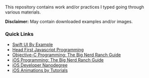This repository contains work and/or practices I typed going through various materials.

**Disclaimer:** May contain downloaded examples and/or images. 

### Quick Links
 - [Swift UI By Example](https://github.com/tomtclai/learning/tree/main/SwiftUI-By-Example)
 - [Head First Javascript Programming](Head-First-JavaScript-Programming/)
 - [Objective-C Programming: The Big Nerd Ranch Guide](Objective-C-by-Aaron-Hillegass/)
 - [iOS Programming: The Big Nerd Ranch Guide](iOS-Programming/)
 - [iOS Developer Nanodegree](Udacity-iOS-Nanodegree)
 - [iOS Animations by Tutorials](iOS_Animations_by_Tutorials_v4.0.1)
<!-- - [iTunes U: Developing iOS 7 Apps for iPhone and iPad](Developing-iOS-7-Apps-for-iPhone-and-iPad/)-->


<!--### Working on-->
<!-- - [Core Data by Tutorials](Core-Data-by-Tutorials)-->
<!--- [Leetcode](Leetcode-swift/)-->

 <!-- - [Developing iOS 8 Apps with Swift](Developing-iOS-8-Apps-with-Swift)-->
 
<!-- - [CSS Secrets](CSS-Secrets/)
 - [JavaScript Design Patterns](Udacity.com/JavaScript-Design-Patterns/)
 - [Cocoa Programing for OSX](Cocoa-Programming-for-OSX)
 - [Effective Modern C++](Effective-Modern-C++)
 - [Developing iOS 7 Apps for iPhone and iPad](Developing-iOS-7-Apps-for-iPhone-and-iPad)-->
